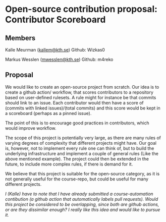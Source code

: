 # Open-source contribution proposal: Contributor Scoreboard
## Members
Kalle Meurman (kallem@kth.se) Github: Wizkas0

Markus Wesslen (mwesslen@kth.se) Github: m4reko

## Proposal
We would like to create an open-source project from scratch. Our idea is to create a github action/ workflow, 
that scores contributors to a repository based on user-defined rulesets. A rule might for instance be that 
commits should link to an issue. Each contributor would then have a score of (commits with linked issues)/(total commits) 
and this score would be kept in a scoreboard (perhaps as a pinned issue).

The point of this is to encourage good practices in contributors, which would improve workflow.

The scope of this project is potentially very large, as there are many rules of varying degrees of complexity 
that different projects might have. Our goal is, however, not to implement every rule one can think of, 
but to build the underlying infrastructure and implement a couple of general rules (Like the above mentioned example). 
The project could then be extended in the future, to include more complex rules, if there is demand for it.

We believe that this project is suitable for the open-source category, as it is not generally useful for the course-repo, 
but could be useful for many different projects.

*I (Kalle) have to note that I have already submitted a course-automation contibution (a github action that automatically labels pull requests).
Would this project be considered to be overlapping, since both are github actions, or are they dissimilar enough? I really like this idea and would like to pursue it.*
